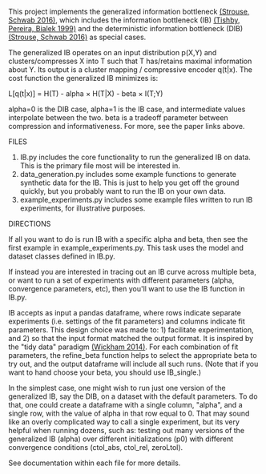 This project implements the generalized information bottleneck [(Strouse, Schwab 2016)](https://arxiv.org/abs/1604.00268), which includes the information bottleneck (IB) [(Tishby, Pereira, Bialek 1999)](http://www.cs.huji.ac.il/labs/learning/Papers/allerton.pdf) and the deterministic information bottleneck (DIB) [(Strouse, Schwab 2016)](https://arxiv.org/abs/1604.00268) as special cases.

The generalized IB operates on an input distribution p(X,Y) and clusters/compresses X into T such that T has/retains maximal information about Y. Its output is a cluster mapping / compressive encoder q(t|x). The cost function the generalized IB minimizes is:

L[q(t|x)] = H(T) - alpha × H(T|X) - beta × I(T;Y)

alpha=0 is the DIB case, alpha=1 is the IB case, and intermediate values interpolate between the two. beta is a tradeoff parameter between compression and informativeness. For more, see the paper links above.

FILES
 
1) IB.py includes the core functionality to run the generalized IB on data. This is the primary file most will be interested in.
2) data_generation.py includes some example functions to generate synthetic data for the IB. This is just to help you get off the ground quickly, but you probably want to run the IB on your own data.
3) example_experiments.py includes some example files written to run IB experiments, for illustrative purposes.

DIRECTIONS

If all you want to do is run IB with a specific alpha and beta, then see the first example in example_experiments.py. This task uses the model and dataset classes defined in IB.py.

If instead you are interested in tracing out an IB curve across multiple beta, or want to run a set of experiments with different parameters (alpha, convergence parameters, etc), then you'll want to use the IB function in IB.py.

IB accepts as input a pandas dataframe, where rows indicate separate experiments (i.e. settings of the fit parameters) and columns indicate fit parameters. This design choice was made to: 1) facilitate experimentation, and 2) so that the input format matched the output format. It is inspired by the "tidy data" paradigm [(Wickham 2014)](http://vita.had.co.nz/papers/tidy-data.pdf). For each combination of fit parameters, the refine_beta function helps to select the appropriate beta to try out, and the output dataframe will include all such runs. (Note that if you want to hand choose your beta, you should use IB_single.)

In the simplest case, one might wish to run just one version of the generalized IB, say the DIB, on a dataset with the default parameters. To do that, one could create a dataframe with a single column, "alpha", and a single row, with the value of alpha in that row equal to 0. That may sound like an overly complicated way to call a single experiment, but its very helpful when running dozens, such as: testing out many versions of the generalized IB (alpha) over different initializations (p0) with different convergence conditions (ctol_abs, ctol_rel, zeroLtol).

See documentation within each file for more details.
